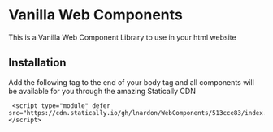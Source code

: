 # Vanilla Web Components

This is a Vanilla Web Component Library to use in your html website

## Installation

Add the following tag to the end of your body tag and all components will be available for you through the amazing Statically CDN

```
 <script type="module" defer src="https://cdn.statically.io/gh/lnardon/WebComponents/513cce83/index.js"></script>
```

